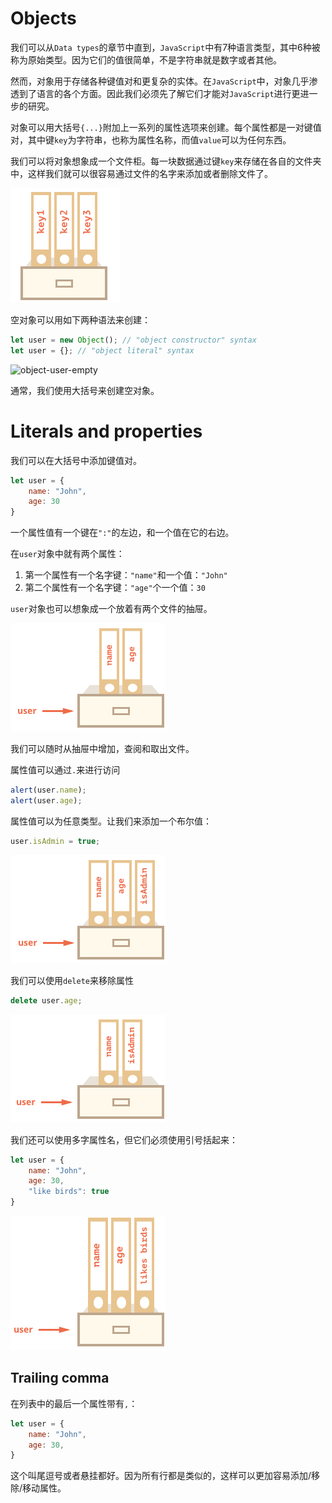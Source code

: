 # Objects
我们可以从`Data types`的章节中直到，`JavaScript`中有7种语言类型，其中6种被称为原始类型。因为它们的值很简单，不是字符串就是数字或者其他。

然而，对象用于存储各种键值对和更复杂的实体。在`JavaScript`中，对象几乎渗透到了语言的各个方面。因此我们必须先了解它们才能对`JavaScript`进行更进一步的研究。

对象可以用大括号`{...}`附加上一系列的属性选项来创建。每个属性都是一对键值对，其中键`key`为字符串，也称为属性名称，而值`value`可以为任何东西。

我们可以将对象想象成一个文件柜。每一块数据通过键`key`来存储在各自的文件夹中，这样我们就可以很容易通过文件的名字来添加或者删除文件了。

![object](image/object.png)

空对象可以用如下两种语法来创建：

```js
let user = new Object(); // "object constructor" syntax
let user = {}; // "object literal" syntax
````

![object-user-empty](image/object-user-empty.png)

通常，我们使用大括号来创建空对象。

# Literals and properties
我们可以在大括号中添加键值对。

```js
let user = {
    name: "John",
    age: 30
}
```

一个属性值有一个键在`":"`的左边，和一个值在它的右边。

在`user`对象中就有两个属性：

1. 第一个属性有一个名字键：`"name"`和一个值：`"John"`
2. 第二个属性有一个名字键：`"age"`个一个值：`30`

`user`对象也可以想象成一个放着有两个文件的抽屉。

![object-user](image/object-user.png)

我们可以随时从抽屉中增加，查阅和取出文件。

属性值可以通过`.`来进行访问

```js
alert(user.name);
alert(user.age);
```

属性值可以为任意类型。让我们来添加一个布尔值：

```js
user.isAdmin = true;
```

![object-user-isadmin](image/object-user-isadmin.png)

我们可以使用`delete`来移除属性

```js
delete user.age;
```

![object-user-delete](image/object-user-delete.png)

我们还可以使用多字属性名，但它们必须使用引号括起来：

```js
let user = {
    name: "John",
    age: 30,
    "like birds": true
}
```

![object-user-props](image/object-user-props.png)

## Trailing comma
在列表中的最后一个属性带有`,`：

```js
let user = {
    name: "John",
    age: 30,
}
```

这个叫尾逗号或者悬挂都好。因为所有行都是类似的，这样可以更加容易添加/移除/移动属性。